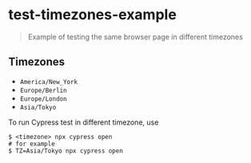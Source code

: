 # test-timezones-example
> Example of testing the same browser page in different timezones

## Timezones

- `America/New_York`
- `Europe/Berlin`
- `Europe/London`
- `Asia/Tokyo`

To run Cypress test in different timezone, use

```shell
$ <timezone> npx cypress open
# for example
$ TZ=Asia/Tokyo npx cypress open
```
